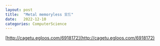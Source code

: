 ```yaml
---
layout: post
title:  "Metal memoryless 모드"
date:   2022-12-10
categories: ComputerScience
---            
```


[http://cagetu.egloos.com/6918172](http://cagetu.egloos.com/6918172)
